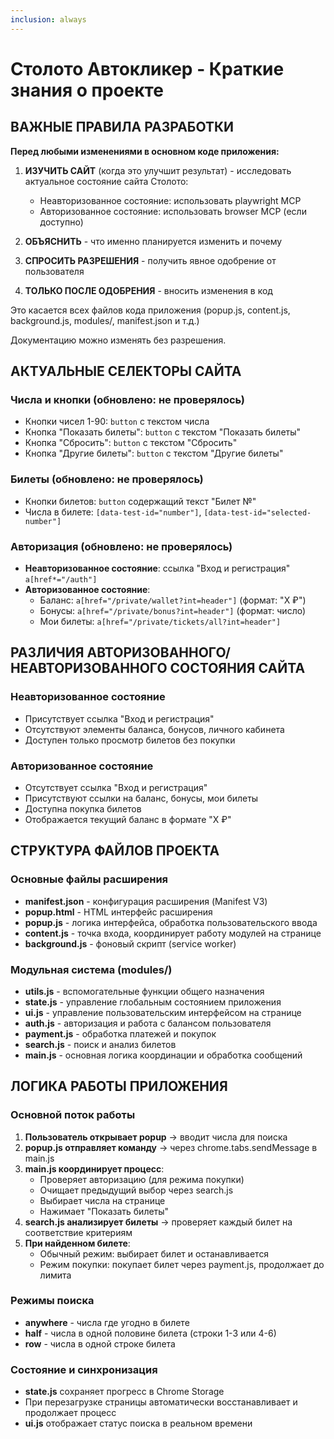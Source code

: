 ```yaml
---
inclusion: always
---
```


# Столото Автокликер - Краткие знания о проекте

## ВАЖНЫЕ ПРАВИЛА РАЗРАБОТКИ

**Перед любыми изменениями в основном коде приложения:**

1. **ИЗУЧИТЬ САЙТ** (когда это улучшит результат) - исследовать актуальное состояние сайта Столото:
   - Неавторизованное состояние: использовать playwright MCP
   - Авторизованное состояние: использовать browser MCP (если доступно)

2. **ОБЪЯСНИТЬ** - что именно планируется изменить и почему

3. **СПРОСИТЬ РАЗРЕШЕНИЯ** - получить явное одобрение от пользователя  

4. **ТОЛЬКО ПОСЛЕ ОДОБРЕНИЯ** - вносить изменения в код

Это касается всех файлов кода приложения (popup.js, content.js, background.js, modules/, manifest.json и т.д.)

Документацию можно изменять без разрешения.

## АКТУАЛЬНЫЕ СЕЛЕКТОРЫ САЙТА

### Числа и кнопки (обновлено: не проверялось)
- Кнопки чисел 1-90: `button` с текстом числа
- Кнопка "Показать билеты": `button` с текстом "Показать билеты"
- Кнопка "Сбросить": `button` с текстом "Сбросить"
- Кнопка "Другие билеты": `button` с текстом "Другие билеты"

### Билеты (обновлено: не проверялось)
- Кнопки билетов: `button` содержащий текст "Билет №"
- Числа в билете: `[data-test-id="number"]`, `[data-test-id="selected-number"]`

### Авторизация (обновлено: не проверялось)
- **Неавторизованное состояние**: ссылка "Вход и регистрация" `a[href*="/auth"]`
- **Авторизованное состояние**: 
  - Баланс: `a[href="/private/wallet?int=header"]` (формат: "X ₽")
  - Бонусы: `a[href="/private/bonus?int=header"]` (формат: число)
  - Мои билеты: `a[href="/private/tickets/all?int=header"]`

## РАЗЛИЧИЯ АВТОРИЗОВАННОГО/НЕАВТОРИЗОВАННОГО СОСТОЯНИЯ САЙТА

### Неавторизованное состояние
- Присутствует ссылка "Вход и регистрация"
- Отсутствуют элементы баланса, бонусов, личного кабинета
- Доступен только просмотр билетов без покупки

### Авторизованное состояние  
- Отсутствует ссылка "Вход и регистрация"
- Присутствуют ссылки на баланс, бонусы, мои билеты
- Доступна покупка билетов
- Отображается текущий баланс в формате "X ₽"

## СТРУКТУРА ФАЙЛОВ ПРОЕКТА

### Основные файлы расширения
- **manifest.json** - конфигурация расширения (Manifest V3)
- **popup.html** - HTML интерфейс расширения
- **popup.js** - логика интерфейса, обработка пользовательского ввода
- **content.js** - точка входа, координирует работу модулей на странице
- **background.js** - фоновый скрипт (service worker)

### Модульная система (modules/)
- **utils.js** - вспомогательные функции общего назначения
- **state.js** - управление глобальным состоянием приложения
- **ui.js** - управление пользовательским интерфейсом на странице
- **auth.js** - авторизация и работа с балансом пользователя
- **payment.js** - обработка платежей и покупок
- **search.js** - поиск и анализ билетов
- **main.js** - основная логика координации и обработка сообщений

## ЛОГИКА РАБОТЫ ПРИЛОЖЕНИЯ

### Основной поток работы
1. **Пользователь открывает popup** → вводит числа для поиска
2. **popup.js отправляет команду** → через chrome.tabs.sendMessage в main.js
3. **main.js координирует процесс**:
   - Проверяет авторизацию (для режима покупки)
   - Очищает предыдущий выбор через search.js
   - Выбирает числа на странице
   - Нажимает "Показать билеты"
4. **search.js анализирует билеты** → проверяет каждый билет на соответствие критериям
5. **При найденном билете**:
   - Обычный режим: выбирает билет и останавливается
   - Режим покупки: покупает билет через payment.js, продолжает до лимита

### Режимы поиска
- **anywhere** - числа где угодно в билете
- **half** - числа в одной половине билета (строки 1-3 или 4-6)  
- **row** - числа в одной строке билета

### Состояние и синхронизация
- **state.js** сохраняет прогресс в Chrome Storage
- При перезагрузке страницы автоматически восстанавливает и продолжает процесс
- **ui.js** отображает статус поиска в реальном времени